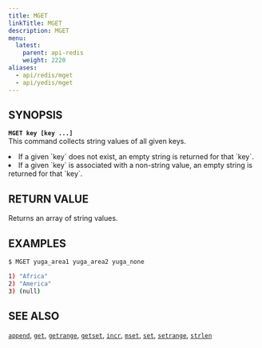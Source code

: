 ```yaml
---
title: MGET
linkTitle: MGET
description: MGET
menu:
  latest:
    parent: api-redis
    weight: 2220
aliases:
  - api/redis/mget
  - api/yedis/mget
---
```


## SYNOPSIS
<b>`MGET key [key ...]`</b><br>
This command collects string values of all given keys.
<li>If a given `key` does not exist, an empty string is returned for that `key`.</li>
<li>If a given `key` is associated with a non-string value, an empty string is returned for that `key`.</li>

## RETURN VALUE
Returns an array of string values.

## EXAMPLES
```{.sh .copy .separator-dollar}
$ MGET yuga_area1 yuga_area2 yuga_none
```
```sh
1) "Africa"
2) "America"
3) (null)
```

## SEE ALSO
[`append`](../append/), [`get`](../get/), [`getrange`](../getrange/), [`getset`](../getset/), [`incr`](../incr/), [`mset`](../mset/), [`set`](../set/), [`setrange`](../setrange/), [`strlen`](../strlen/)
